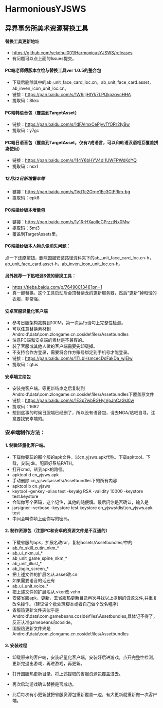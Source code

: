 # HarmoniousYJSWS
## 异界事务所美术资源替换工具
#### 替换工具更新地址
+ https://github.com/yekehui001/HarmoniousYJSWS/releases
+ 有问题可以点上面的Issues提交。

#### PC端老师傅版本立绘与替换工具ver 1.0.5的整合包
+ 下载后删除其中的ab_unit_face_card_loc.cn，ab_unit_face_card.asset，ab_inven_icon_unit_loc.cn。
+ 链接：https://pan.baidu.com/s/1W6jIjHtYk7LPQkpzqvcHHA 
+ 提取码：8kkc 


#### PC端韩语音包（覆盖到TargetAsset）
+ 链接：https://pan.baidu.com/s/1dFAImxCePjvvTfORr2IyBw 
+ 提取码：y7gc 

#### PC端日语音包（覆盖到TargetAsset，仅有7成语言，可以和韩语汉语相互覆盖拼凑使用）
+ 链接：https://pan.baidu.com/s/114Y6bHYV4dl1UWFPWdKdYQ 
+ 提取码：nsx1
##### 12月22日新增警车等
+ 链接：https://pan.baidu.com/s/1VdTc2Orqe1Ec3CtFRlm-bg 
+ 提取码：epk8

#### PC端婚纱版本增量包
+ 链接：https://pan.baidu.com/s/1y1RrHXaolIeCPrzztNx0Mw 
+ 提取码：5mt3 
+ 覆盖到TargetAssets里。

#### PC端婚纱版本人物头像消失问题：
点一下还原按钮，删除国服安装路径资料夹下的ab_unit_face_card_loc.cn-h，ab_unit_face_card.asset-h，ab_inven_icon_unit_loc.cn-h。

#### 另外推荐一下贴吧涯S做的替换工具：
+ https://tieba.baidu.com/p/7649001346?pn=1
+ 真一键替换。这个工具启动后会顶替紫龙的更新服务器，然后“更新”掉和谐的衣服，非常强。

#### 安卓官服轻量化客户端
+ 参考日服架构裁剪到100M，第一次运行请勾上完整性检测。
+ 可以任意替换素材到Android\data\com.zlongame.cn.coside\files\Assetbundles
+ 注意PC端和安卓端的素材是不兼容的。
+ 装了官服或其他人做的客户端需要先卸载掉。
+ 不支持合作方登录，需要将合作方账号绑定到手机号才能登录。
+ 链接：https://pan.baidu.com/s/1TLbHsmcecDdFakDa_wjElw 
+ 提取码：gtus

#### 安卓端立绘包
+ 安装完客户端，等更新结束之后复制到Android\data\com.zlongame.cn.coside\files\Assetbundles下覆盖原文件
+ 链接：https://pan.baidu.com/s/1E3p7wbRGHyIVpJnCaGsl0w 
+ 提取码：1682 
+ 想到这事的时候日服端已经删了，所以没有语音包，请去NGA/贴吧自寻。注意要找安卓端的。


### 安卓端制作方法：
#### 1. 制做轻量化客户端。
+ 下载你要玩的那个服的apk文件，以cn_yjsws.apk代称。下载apktool。下载，安装jdk。配置好系统PATH。
+ 打开cmd，转到apk的路径。
+ apktool d cn_yjsws.apk
+ 手动删除 cn_yjsws\assets\Assetbundles下的所有内容
+ apktool b cn_yjsws
+ keytool -genkey -alias test -keyalg RSA -validity 10000 -keystore test.keystore
+ 会叫你写个密码，这个记住，其他的随便填。最后问你是否确认，输入是
+ jarsigner -verbose -keystore test.keystore cn_yjsws\dist\cn_yjsws.apk test
+ 中间会叫你填上面你写的密码。

#### 2. 制作资源包（注意PC和安卓的资源文件是不互通的）
+ 下载省服的apk，扩展名改rar，复制assets/Assetbundles/中的
+ ab_fx_skill_cutin_nkm_*
+ ab_ui_nkm_ui_*
+ ab_unit_game_spine_nkm_*
+ ab_unit_illust_*
+ ab_login_screen_*
+ 把上述文件的扩展名从.asset改.cn
+ 如果需要语音的话还有
+ ab_ui_unit_voice_*
+ 把上述文件的扩展名从.vkor改.vchn
+ 安装省服apk，更新，去省服热更新目录再次寻找以上提到的资源文件,并重复改名操作。（建议做个批处理脚本或者自己做个改名程序）
+ 省服热更新文件夹似乎是Android\data\com.gamebeans.coside\files\Assetbundles,具体记不得了，反正认准gamebeans和coside。
+ 国服热更新文件夹是Android\data\com.zlongame.cn.coside\files\Assetbundles


#### 3. 安装过程
+ 卸载原来的客户端，安装轻量化客户端，安装好后进游戏，点开完整性检测，更新完退出游戏，再进游戏，再更新。
+ 打开国服热更新目录，将上述提取的省服资源包覆盖进去。

+ 再次启动游戏确认替换是否成功。
+ 此后每次有小更新就把省服资源包重新覆盖一边，有大更新就重新做一次客户端。

